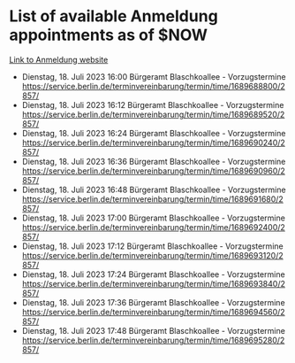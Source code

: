 # List of available Anmeldung appointments as of $NOW
[Link to Anmeldung website](https://service.berlin.de/terminvereinbarung/termin/tag.php?termin=1&anliegen[]=120686&dienstleisterlist=122210,122217,327316,122219,327312,122227,327314,122231,327346,122243,327348,122254,122252,329742,122260,329745,122262,329748,122271,327278,122273,327274,122277,327276,330436,122280,327294,122282,327290,122284,327292,122291,327270,122285,327266,122286,327264,122296,327268,150230,329760,122297,327286,122294,327284,122312,329763,122314,329775,122304,327330,122311,327334,122309,327332,317869,122281,327352,122279,329772,122283,122276,327324,122274,327326,122267,329766,122246,327318,122251,327320,122257,327322,122208,327298,122226,327300&herkunft=http%3A%2F%2Fservice.berlin.de%2Fdienstleistung%2F120686%2F)
- Dienstag, 18. Juli 2023 16:00 Bürgeramt Blaschkoallee - Vorzugstermine https://service.berlin.de/terminvereinbarung/termin/time/1689688800/2857/
- Dienstag, 18. Juli 2023 16:12 Bürgeramt Blaschkoallee - Vorzugstermine https://service.berlin.de/terminvereinbarung/termin/time/1689689520/2857/
- Dienstag, 18. Juli 2023 16:24 Bürgeramt Blaschkoallee - Vorzugstermine https://service.berlin.de/terminvereinbarung/termin/time/1689690240/2857/
- Dienstag, 18. Juli 2023 16:36 Bürgeramt Blaschkoallee - Vorzugstermine https://service.berlin.de/terminvereinbarung/termin/time/1689690960/2857/
- Dienstag, 18. Juli 2023 16:48 Bürgeramt Blaschkoallee - Vorzugstermine https://service.berlin.de/terminvereinbarung/termin/time/1689691680/2857/
- Dienstag, 18. Juli 2023 17:00 Bürgeramt Blaschkoallee - Vorzugstermine https://service.berlin.de/terminvereinbarung/termin/time/1689692400/2857/
- Dienstag, 18. Juli 2023 17:12 Bürgeramt Blaschkoallee - Vorzugstermine https://service.berlin.de/terminvereinbarung/termin/time/1689693120/2857/
- Dienstag, 18. Juli 2023 17:24 Bürgeramt Blaschkoallee - Vorzugstermine https://service.berlin.de/terminvereinbarung/termin/time/1689693840/2857/
- Dienstag, 18. Juli 2023 17:36 Bürgeramt Blaschkoallee - Vorzugstermine https://service.berlin.de/terminvereinbarung/termin/time/1689694560/2857/
- Dienstag, 18. Juli 2023 17:48 Bürgeramt Blaschkoallee - Vorzugstermine https://service.berlin.de/terminvereinbarung/termin/time/1689695280/2857/
